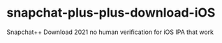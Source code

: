 # snapchat-plus-plus-download-iOS
Snapchat++ Download 2021 no human verification for iOS IPA that work
